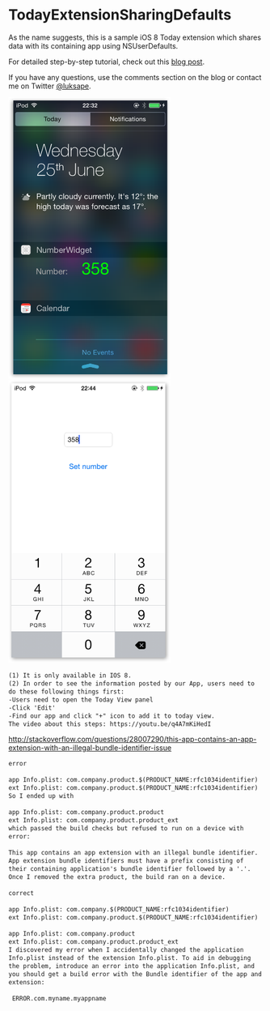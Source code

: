 TodayExtensionSharingDefaults
=============================

As the name suggests, this is a sample iOS 8 Today extension which shares data with its containing app using NSUserDefaults.

For detailed step-by-step tutorial, check out this <a href="http://www.glimsoft.com/06/28/ios-8-today-extension-tutorial/">blog post</a>.

If you have any questions, use the comments section on the blog or contact me on Twitter <a href="http://twitter.com/luksape" target="_blank">@luksape</a>.

<img src="extension_screenshot.png" width="320px"> <img src="app_screenshot.png" width="320px">



	(1) It is only available in IOS 8.
	(2) In order to see the information posted by our App, users need to do these following things first:
	-Users need to open the Today View panel 
	-Click 'Edit'
	-Find our app and click "+" icon to add it to today view.
	The video about this steps: https://youtu.be/q4A7mKiHedI




http://stackoverflow.com/questions/28007290/this-app-contains-an-app-extension-with-an-illegal-bundle-identifier-issue

	error
	
	app Info.plist: com.company.product.$(PRODUCT_NAME:rfc1034identifier)
	ext Info.plist: com.company.product.$(PRODUCT_NAME:rfc1034identifier)
	So I ended up with
	
	app Info.plist: com.company.product.product
	ext Info.plist: com.company.product.product_ext
	which passed the build checks but refused to run on a device with error:
	
	This app contains an app extension with an illegal bundle identifier. App extension bundle identifiers must have a prefix consisting of their containing application's bundle identifier followed by a '.'.
	Once I removed the extra product, the build ran on a device.
	
	correct
	
	app Info.plist: com.company.$(PRODUCT_NAME:rfc1034identifier)
	ext Info.plist: com.company.product.$(PRODUCT_NAME:rfc1034identifier)
	
	app Info.plist: com.company.product
	ext Info.plist: com.company.product.product_ext
	I discovered my error when I accidentally changed the application Info.plist instead of the extension Info.plist. To aid in debugging the problem, introduce an error into the application Info.plist, and you should get a build error with the Bundle identifier of the app and extension:
	
	 ERROR.com.myname.myappname
